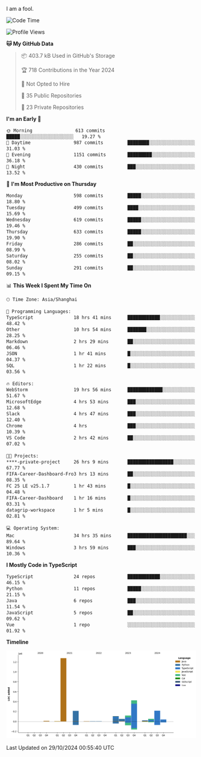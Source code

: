 I am a fool.

<!--START_SECTION:waka-->
![Code Time](http://img.shields.io/badge/Code%20Time-2%2C004%20hrs%2023%20mins-blue)

![Profile Views](http://img.shields.io/badge/Profile%20Views-0-blue)

**🐱 My GitHub Data** 

> 📦 403.7 kB Used in GitHub's Storage 
 > 
> 🏆 718 Contributions in the Year 2024
 > 
> 🚫 Not Opted to Hire
 > 
> 📜 35 Public Repositories 
 > 
> 🔑 23 Private Repositories 
 > 
**I'm an Early 🐤** 

```text
🌞 Morning                613 commits         █████░░░░░░░░░░░░░░░░░░░░   19.27 % 
🌆 Daytime                987 commits         ████████░░░░░░░░░░░░░░░░░   31.03 % 
🌃 Evening                1151 commits        █████████░░░░░░░░░░░░░░░░   36.18 % 
🌙 Night                  430 commits         ███░░░░░░░░░░░░░░░░░░░░░░   13.52 % 
```
📅 **I'm Most Productive on Thursday** 

```text
Monday                   598 commits         █████░░░░░░░░░░░░░░░░░░░░   18.80 % 
Tuesday                  499 commits         ████░░░░░░░░░░░░░░░░░░░░░   15.69 % 
Wednesday                619 commits         █████░░░░░░░░░░░░░░░░░░░░   19.46 % 
Thursday                 633 commits         █████░░░░░░░░░░░░░░░░░░░░   19.90 % 
Friday                   286 commits         ██░░░░░░░░░░░░░░░░░░░░░░░   08.99 % 
Saturday                 255 commits         ██░░░░░░░░░░░░░░░░░░░░░░░   08.02 % 
Sunday                   291 commits         ██░░░░░░░░░░░░░░░░░░░░░░░   09.15 % 
```


📊 **This Week I Spent My Time On** 

```text
🕑︎ Time Zone: Asia/Shanghai

💬 Programming Languages: 
TypeScript               18 hrs 41 mins      ████████████░░░░░░░░░░░░░   48.42 % 
Other                    10 hrs 54 mins      ███████░░░░░░░░░░░░░░░░░░   28.25 % 
Markdown                 2 hrs 29 mins       ██░░░░░░░░░░░░░░░░░░░░░░░   06.46 % 
JSON                     1 hr 41 mins        █░░░░░░░░░░░░░░░░░░░░░░░░   04.37 % 
SQL                      1 hr 22 mins        █░░░░░░░░░░░░░░░░░░░░░░░░   03.56 % 

🔥 Editors: 
WebStorm                 19 hrs 56 mins      █████████████░░░░░░░░░░░░   51.67 % 
MicrosoftEdge            4 hrs 53 mins       ███░░░░░░░░░░░░░░░░░░░░░░   12.68 % 
Slack                    4 hrs 47 mins       ███░░░░░░░░░░░░░░░░░░░░░░   12.40 % 
Chrome                   4 hrs               ███░░░░░░░░░░░░░░░░░░░░░░   10.39 % 
VS Code                  2 hrs 42 mins       ██░░░░░░░░░░░░░░░░░░░░░░░   07.02 % 

🐱‍💻 Projects: 
****-private-project     26 hrs 9 mins       █████████████████░░░░░░░░   67.77 % 
FIFA-Career-Dashboard-Fro3 hrs 13 mins       ██░░░░░░░░░░░░░░░░░░░░░░░   08.35 % 
FC 25 LE v25.1.7         1 hr 43 mins        █░░░░░░░░░░░░░░░░░░░░░░░░   04.48 % 
FIFA-Career-Dashboard    1 hr 16 mins        █░░░░░░░░░░░░░░░░░░░░░░░░   03.31 % 
datagrip-workspace       1 hr 5 mins         █░░░░░░░░░░░░░░░░░░░░░░░░   02.81 % 

💻 Operating System: 
Mac                      34 hrs 35 mins      ██████████████████████░░░   89.64 % 
Windows                  3 hrs 59 mins       ███░░░░░░░░░░░░░░░░░░░░░░   10.36 % 
```

**I Mostly Code in TypeScript** 

```text
TypeScript               24 repos            ████████████░░░░░░░░░░░░░   46.15 % 
Python                   11 repos            █████░░░░░░░░░░░░░░░░░░░░   21.15 % 
Java                     6 repos             ███░░░░░░░░░░░░░░░░░░░░░░   11.54 % 
JavaScript               5 repos             ██░░░░░░░░░░░░░░░░░░░░░░░   09.62 % 
Vue                      1 repo              ░░░░░░░░░░░░░░░░░░░░░░░░░   01.92 % 
```



**Timeline**

![Lines of Code chart](https://raw.githubusercontent.com/VeejaLiu/VeejaLiu/master/assets/bar_graph.png)


 Last Updated on 29/10/2024 00:55:40 UTC
<!--END_SECTION:waka-->
